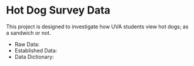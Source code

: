 # Hot Dog Survey Data

This project is designed to investigate how UVA students view hot dogs; as a sandwich or not.

* Raw Data:
* Established Data:
* Data Dictionary:



